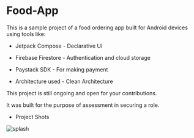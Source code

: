 # Food-App

This is a sample project of a food ordering app built for Android
devices using tools like:

* Jetpack Compose - Declarative UI

* Firebase Firestore - Authentication and cloud storage

* Paystack SDK - For making payment
 
* Architecture used - Clean Architecture 

This project is still ongoing and open for your contributions.

It was built for the purpose of assessment in securing a role.


* Project Shots

![splash](https://user-images.githubusercontent.com/36424292/178795493-6a31d5f7-345b-4017-8bd6-1816135d9711.png)
